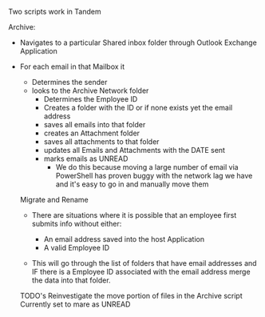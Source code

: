 Two scripts work in Tandem

Archive:
- Navigates to a particular Shared inbox folder through Outlook Exchange Application
- For each email in that Mailbox it
  - Determines the sender
  - looks to the Archive Network folder
    - Determines the Employee ID
    - Creates a folder with the ID or if none exists yet the email address
    - saves all emails into that folder
    - creates an Attachment folder
    - saves all attachments to that folder
    - updates all Emails and Attachments with the DATE sent
    - marks emails as UNREAD  
        - We do this because moving a large number of email via PowerShell has proven buggy with the network lag we have and it's easy to go in and manually move them

  Migrate and Rename
  - There are situations where it is possible that an employee first submits info without either:
    - An email address saved into the host Application
    - A valid Employee ID

  - This will go through the list of folders that have email addresses and IF there is a Employee ID associated with the email address merge the data into that folder.

  TODO's
  Reinvestigate the move portion of files in the Archive script
  Currently set to mare as UNREAD 
